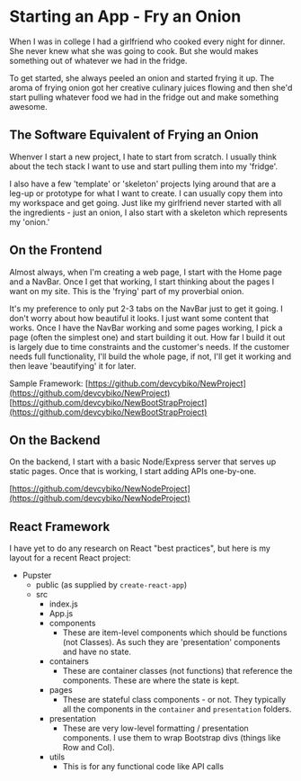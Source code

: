 # Starting an App - Fry an Onion

When I was in college I had a girlfriend who cooked every night for dinner. She never knew what she was going to cook. But she would makes something out of whatever we had in the fridge.

To get started, she always peeled an onion and started frying it up. The aroma of frying onion got her creative culinary juices flowing and then she'd start pulling whatever food we had in the fridge out and make something awesome.

## The Software Equivalent of Frying an Onion

Whenver I start a new project, I hate to start from scratch. I usually think about the tech stack I want to use and start pulling them into my 'fridge'.

I also have a few 'template' or 'skeleton' projects lying around that are a leg-up or prototype for what I want to create. I can usually copy them into my workspace and get going. Just like my girlfriend never started with all the ingredients - just an onion, I also start with a skeleton which represents my 'onion.'

## On the Frontend
Almost always, when I'm creating a web page, I start with the Home page and a NavBar. Once I get that working, I start thinking about the pages I want on my site. This is the 'frying' part of my proverbial onion.

It's my preference to only put 2-3 tabs on the NavBar just to get it going. I don't worry about how beautiful it looks. I just want some content that works. Once I have the NavBar working and some pages working, I pick a page (often the simplest one) and start building it out. How far I build it out is largely due to time constraints and the customer's needs. If the customer needs full functionality, I'll build the whole page, if not, I'll get it working and then leave 'beautifying' it for later.

Sample Framework:
[https://github.com/devcybiko/NewProject](https://github.com/devcybiko/NewProject)
[https://github.com/devcybiko/NewBootStrapProject](https://github.com/devcybiko/NewBootStrapProject)

## On the Backend

On the backend, I start with a basic Node/Express server that serves up static pages. Once that is working, I start adding APIs one-by-one.

 [https://github.com/devcybiko/NewNodeProject](https://github.com/devcybiko/NewNodeProject)
 
 ## React Framework

I have yet to do any research on React "best practices", but here is my layout for a recent React project:

- Pupster
	- public (as supplied by `create-react-app`)
	- src
		- index.js
		- App.js
		- components
			- These are item-level components which should be functions (not Classes). As such they are 'presentation' components and have no state.
		- containers
			- These are container classes (not functions) that reference the components. These are where the state is kept.
		- pages
			- These are stateful class components - or not. They typically all the components in the `container` and `presentation` folders.
		- presentation
			- These are very low-level formatting / presentation components. I use them to wrap Bootstrap divs (things like Row and Col).
		- utils
			- This is for any functional code like API calls
<!--stackedit_data:
eyJoaXN0b3J5IjpbMTQ3MDIxMjkwOSw3MTk1ODY1NDYsLTE5MT
I5Njg4ODMsLTE1MTYxMjg1ODgsMTQ0MDA4OTA1MF19
-->